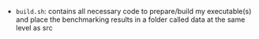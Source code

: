 * `build.sh`: contains all necessary code to prepare/build my executable(s) and place the benchmarking results in a folder called data at the same level as src